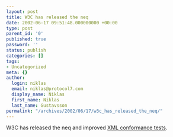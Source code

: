 ```yaml
---
layout: post
title: W3C has released the neq
date: 2002-06-17 09:51:48.000000000 +00:00
type: post
parent_id: '0'
published: true
password: ''
status: publish
categories: []
tags:
- Uncategorized
meta: {}
author:
  login: niklas
  email: niklas@protocol7.com
  display_name: Niklas
  first_name: Niklas
  last_name: Gustavsson
permalink: "/archives/2002/06/17/w3c_has_released_the_neq/"
---
```

W3C has released the neq and improved [XML conformance tests](http://www.w3.org/XML/Test/).


